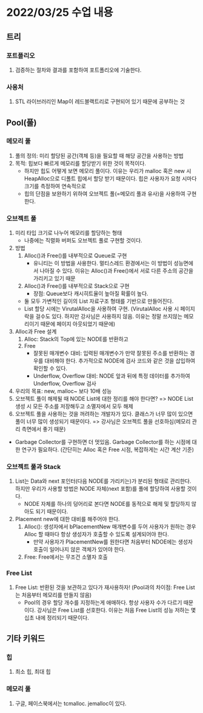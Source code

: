 # 2022/03/25 수업 내용
## 트리
### 포트폴리오
1. 검증하는 절차와 결과를 포함하여 포트폴리오에 기술한다.

### 사용처
1. STL 라이브러리인 Map이 레드블랙트리로 구현되어 있기 때문에 공부하는 것

## Pool(풀)
### 메모리 풀
1. 풀의 정의: 미리 할당된 공간(객체 등)을 필요할 때 해당 공간을 사용하는 방법
2. 목적: 힙보다 빠르게 메모리를 할당받기 위한 것이 목적이다.
    * 하지만 힙도 어떻게 보면 메모리 풀이다. 이유는 우리가 malloc 혹은 new 시 HeapAlloc으로 디폴트 힙에서 할당 받기 때문이다. 힙은 사용자가 요청 시마다 크기를 측정하여 연속적으로 
    * 힙의 단점을 보완하기 위하여 오브젝트 풀(=메모리 풀과 유사)을 사용하여 구현한다.

### 오브젝트 풀
1. 미리 타입 크기로 나누어 메모리를 할당하는 형태 
    * 나중에는 직렬화 버퍼도 오브젝트 풀로 구현할 것이다.
2. 방법   
    1) Alloc()과 Free()를 내부적으로 Queue로 구현
        * 유니티는 이 방법을 사용한다. 멀티스레드 환경에서는 이 방법이 성능면에서 나아질 수 있다. 이유는 Alloc()과 Free()에서 서로 다른 주소의 공간을 가리키고 있기 때문
    2) Alloc()과 Free()를 내부적으로 Stack으로 구현
        * 장점: Queue보다 캐시히트율이 높아질 확률이 높다.
    * 둘 모두 가변적인 길이의 List 자료구조 형태를 기반으로 만들어진다.
    * List 할당 시에는 VirutalAlloc을 사용하여 구현. (VirutalAlloc 사용 시 페이지 락을 걸수도 있다. 하지만 강사님은 사용하지 않음. 이유는 정말 쓰지않는 메모리이기 때문에 페이지 아웃되었기 때문에)
3. Alloc과 Free 설계
    1) Alloc: Stack의 Top에 있는 NODE를 반환하고 
    2) Free
        * 잘못된 매개변수 대비: 입력된 매개변수가 만약 잘못된 주소를 반환하는 경우를 대비해야 한다. 추가적으로 NODE에 검사 코드와 같은 것을 삽입하여 확인할 수 있다.
        * Underflow, Overflow 대비: NODE 앞과 뒤에 특정 데이터를 추가하여 Underflow, Overflow 검사
4. 우리의 목표: new, malloc~ 보다 10배 성능
5. 오브젝트 풀이 해제될 때 NODE List에 대한 정리를 해야 한다면? => NODE List 생성 시 모든 주소를 저장해두고 소멸자에서 모두 해제
6. 오브젝트 풀을 사용하는 것을 꺼려하는 개발자가 있다. 클래스가 너무 많이 있으면 풀이 너무 많이 생성되기 때문이다. => 강사님은 오브젝트 풀을 선호하심(메모리 관리 측면에서 좋기 때문) 
* Garbage Collector를 구현하면 더 멋있음. Garbage Collector를 하는 시점에 대한 연구가 필요하다. (간단히는 Alloc 혹은 Free 시점, 복잡하게는 시간 계산 기준)

### 오브젝트 풀과 Stack
1. List는 Data와 next 포인터(다음 NODE를 가리키는)가 분리된 형태로 관리한다. 하지만 우리가 사용할 방법은 NODE 자체(next 포함)를 풀에 할당하여 사용할 것이다.
    * NODE 자체를 하나의 덩어리로 본다면 NODE를 동적으로 해제 및 할당하지 않아도 되기 때문이다.
2. Placement new에 대한 대비를 해주어야 한다.
    1) Alloc(): 생성자에서 bPlacementNew 매개변수를 두어 사용자가 원하는 경우 Alloc 할 때마다 항상 생성자가 호출할 수 있도록 설계되어야 한다.
        * 만약 사용자가 PlacementNew를 원한다면 처음부터 NDOE에는 생성자 호출이 일어나지 않은 객체가 있어야 한다.
    2) Free: Free에서는 무조건 소멸자 호출
    
    
### Free List
1. Free List: 반환된 것을 보관하고 있다가 재사용하자! (Pool과의 차이점: Free List는 처음부터 메모리를 만들지 않음)
    * Pool의 경우 할당 개수를 지정하는게 애매하다. 항상 사용자 수가 다르기 때문이다. 강사님은 Free List를 선호한다. 이유는 처음 Free List의 성능 저하는 몇십초 내에 정리되기 때문이다.

## 기타 키워드
### 힙
1. 최소 힙, 최대 힙

### 메모리 풀
1. 구글, 페이스북에서는 tcmalloc. jemalloc이 있다.
